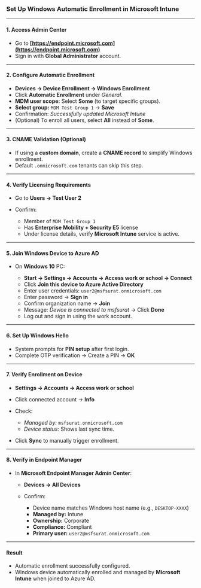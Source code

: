 ### Set Up Windows Automatic Enrollment in Microsoft Intune

---

#### **1. Access Admin Center**

* Go to **[https://endpoint.microsoft.com](https://endpoint.microsoft.com)**
* Sign in with **Global Administrator** account.

---

#### **2. Configure Automatic Enrollment**

* **Devices → Device Enrollment → Windows Enrollment**
* Click **Automatic Enrollment** under *General*.
* **MDM user scope:** Select **Some** (to target specific groups).
* **Select group:** `MDM Test Group 1` → **Save**
* Confirmation: *Successfully updated Microsoft Intune*
* (Optional) To enroll all users, select **All** instead of **Some**.

---

#### **3. CNAME Validation (Optional)**

* If using a **custom domain**, create a **CNAME record** to simplify Windows enrollment.
* Default `.onmicrosoft.com` tenants can skip this step.

---

#### **4. Verify Licensing Requirements**

* Go to **Users → Test User 2**
* Confirm:

  * Member of `MDM Test Group 1`
  * Has **Enterprise Mobility + Security E5** license
  * Under license details, verify **Microsoft Intune** service is active.

---

#### **5. Join Windows Device to Azure AD**

* On **Windows 10** PC:

  * **Start → Settings → Accounts → Access work or school → Connect**
  * Click **Join this device to Azure Active Directory**
  * Enter user credentials: `user2@msfsurat.onmicrosoft.com`
  * Enter password → **Sign in**
  * Confirm organization name → **Join**
  * Message: *Device is connected to msfsurat* → Click **Done**
  * Log out and sign in using the work account.

---

#### **6. Set Up Windows Hello**

* System prompts for **PIN setup** after first login.
* Complete OTP verification → Create a PIN → **OK**

---

#### **7. Verify Enrollment on Device**

* **Settings → Accounts → Access work or school**
* Click connected account → **Info**
* Check:

  * *Managed by:* `msfsurat.onmicrosoft.com`
  * *Device status:* Shows last sync time.
* Click **Sync** to manually trigger enrollment.

---

#### **8. Verify in Endpoint Manager**

* In **Microsoft Endpoint Manager Admin Center**:

  * **Devices → All Devices**
  * Confirm:

    * Device name matches Windows host name (e.g., `DESKTOP-XXXX`)
    * **Managed by:** Intune
    * **Ownership:** Corporate
    * **Compliance:** Compliant
    * **Primary user:** `user2@msfsurat.onmicrosoft.com`

---

#### **Result**

* Automatic enrollment successfully configured.
* Windows device automatically enrolled and managed by **Microsoft Intune** when joined to Azure AD.
